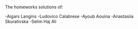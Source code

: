 The homeworks solutions of:

-Aigars Langins
-Ludovico Calabrese
-Ayoub Aouina
-Anastasiia Skurativska
-Selim Haj Ali
